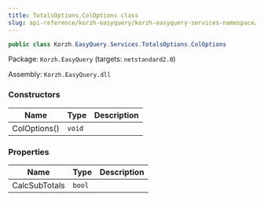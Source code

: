 ```yaml
---
title: TotalsOptions.ColOptions class
slug: api-reference/korzh-easyquery/korzh-easyquery-services-namespace/totalsoptions-coloptions-class
---
```



```csharp
public class Korzh.EasyQuery.Services.TotalsOptions.ColOptions

```
Package: `Korzh.EasyQuery` (targets: `netstandard2.0`)

Assembly: `Korzh.EasyQuery.dll`

### Constructors

| Name | Type | Description | 
| --- | --- | --- | 
| ColOptions() | `void` |  | 


### Properties

| Name | Type | Description | 
| --- | --- | --- | 
| CalcSubTotals | `bool` |  |
